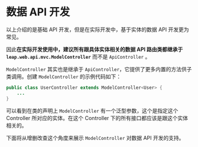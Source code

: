 # 数据 API 开发

以上介绍的是基础 API 开发，但是在实际开发中，基于实体的数据 API 开发更为常见。

因此**在实际开发使用中，建议所有跟具体实体相关的数据 API 路由类都继承于 `leap.web.api.mvc.ModelController`** 而不是 `ApiController` 。

`ModelController` 其实也是继承于 `ApiController`，它提供了更多内置的方法供子类调用。创建 `ModelController` 的示例代码如下：

```java
public class UserController extends ModelController<User> {
    ...
}
```

可以看到在类的声明上 `ModelController` 有一个泛型参数，这个是指定这个 Controller 所对应的实体。在这个 Controller 下的所有接口都应该是跟这个实体相关的。

下面将从增删改查这个角度来展示 `ModelController` 对数据 API 开发的支持。